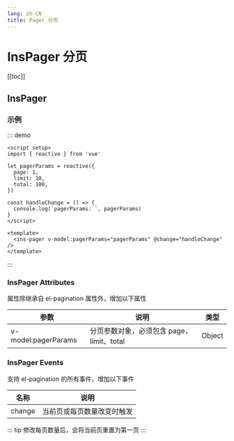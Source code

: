 ```yaml
---
lang: zh-CN
title: Pager 分页
---
```


# InsPager 分页

[[toc]]

## InsPager

### 示例

::: demo

```vue
<script setup>
import { reactive } from 'vue'

let pagerParams = reactive({
  page: 1,
  limit: 10,
  total: 100,
})

const handleChange = () => {
  console.log(`pagerParams: `, pagerParams)
}
</script>

<template>
  <ins-pager v-model:pagerParams="pagerParams" @change="handleChange" />
</template>
```

:::

### InsPager Attributes

属性除继承自 el-pagination 属性外，增加以下属性

| 参数                | 说明                                      | 类型   |
| ------------------- | ----------------------------------------- | ------ |
| v-model:pagerParams | 分页参数对象，必须包含 page，limit、total | Object |

### InsPager Events

支持 el-pagination 的所有事件，增加以下事件

| 名称   | 说明                       |
| ------ | -------------------------- |
| change | 当前页或每页数量改变时触发 |

::: tip
修改每页数量后，会将当前页重置为第一页
:::
